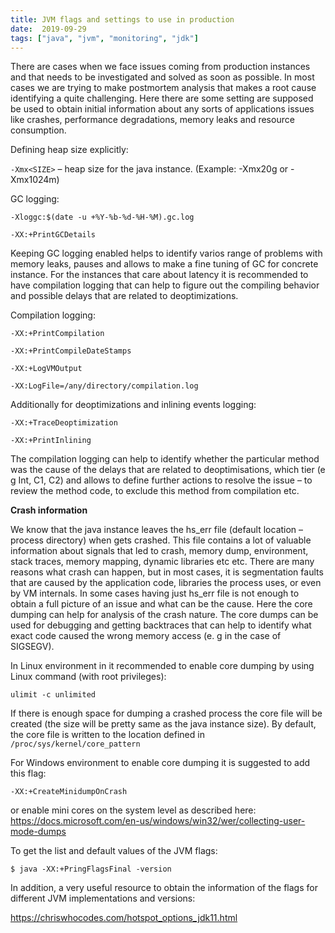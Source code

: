 ```yaml
---
title: JVM flags and settings to use in production
date:  2019-09-29
tags: ["java", "jvm", "monitoring", "jdk"]
---
```


There are cases when we face issues coming from production instances and that needs to be investigated and solved as soon as possible. In most cases we are trying to make postmortem analysis that makes a root cause identifying a quite challenging. Here there are some setting are supposed be used to obtain initial information about any sorts of applications issues like crashes, performance degradations, memory leaks and resource consumption.

Defining heap size explicitly:

`-Xmx<SIZE>` – heap size for the java instance. (Example: -Xmx20g or -Xmx1024m)

GC logging:

`-Xloggc:$(date -u +%Y-%b-%d-%H-%M).gc.log`

`-XX:+PrintGCDetails`

Keeping GC logging enabled helps to identify varios range of problems with memory leaks, pauses and allows to make a fine tuning of GC for concrete instance. For the instances that care about latency it is recommended to have compilation logging that can help to figure out the compiling behavior and possible delays that are related to deoptimizations.

Compilation logging:

`-XX:+PrintCompilation `

`-XX:+PrintCompileDateStamps`  

`-XX:+LogVMOutput`  

`-XX:LogFile=/any/directory/compilation.log`

Additionally for deoptimizations and inlining events logging:

`-XX:+TraceDeoptimization` 

`-XX:+PrintInlining`

The compilation logging can help to identify whether the particular method was the cause of the delays that are related to deoptimisations, which tier (e g Int, C1, C2) and allows to define further actions to resolve the issue – to review the method code, to exclude this method from compilation etc.

**Crash information**

We know that the java instance leaves the hs_err file (default location – process directory) when gets crashed. This file contains a lot of valuable information about signals that led to crash, memory dump, environment, stack traces, memory mapping, dynamic libraries etc etc. There are many reasons what crash can happen, but in most cases, it is segmentation faults that are caused by the application code, libraries the process uses, or even by VM internals. In some cases having just hs_err file is not enough to obtain a full picture of an issue and what can be the cause. Here the core dumping can help for analysis of the crash nature. The core dumps can be used for debugging and getting backtraces that can help to identify what exact code caused the wrong memory access (e. g in the case of SIGSEGV).

In Linux environment in it recommended to enable core dumping by using Linux command (with root privileges):

`ulimit -c unlimited`

If there is enough space for dumping a crashed process the core file will be created (the size will be pretty same as the java instance size). By default, the core file is written to the location defined in `/proc/sys/kernel/core_pattern`

For Windows environment to enable core dumping it is suggested to add this flag:

`-XX:+CreateMinidumpOnCrash`

or enable mini cores on the system level as described here: https://docs.microsoft.com/en-us/windows/win32/wer/collecting-user-mode-dumps

To get the list and default values of the JVM flags:

`$ java -XX:+PringFlagsFinal -version`

In addition, a very useful resource to obtain the information of the flags for different JVM implementations and versions:

https://chriswhocodes.com/hotspot_options_jdk11.html